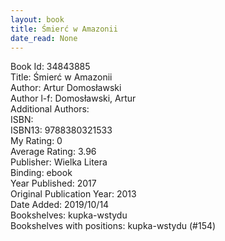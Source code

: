 ```yaml
---
layout: book
title: Śmierć w Amazonii
date_read: None
---
```


Book Id: 34843885<br />
Title: Śmierć w Amazonii<br />
Author: Artur Domosławski<br />
Author l-f: Domosławski, Artur<br />
Additional Authors: <br />
ISBN: <br />
ISBN13: 9788380321533<br />
My Rating: 0<br />
Average Rating: 3.96<br />
Publisher: Wielka Litera<br />
Binding: ebook<br />
Year Published: 2017<br />
Original Publication Year: 2013<br />
Date Added: 2019/10/14<br />
Bookshelves: kupka-wstydu<br />
Bookshelves with positions: kupka-wstydu (#154)<br />

